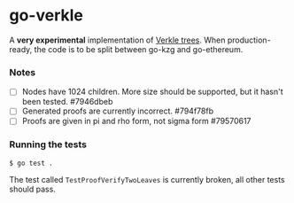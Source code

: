 # go-verkle

A **very experimental** implementation of [Verkle trees](https://notes.ethereum.org/nrQqhVpQRi6acQckwm1Ryg). When production-ready, the code is to be split between go-kzg and go-ethereum.

### Notes

 * [ ] Nodes have 1024 children. More size should be supported, but it hasn't been tested.  #7946dbeb
 * [ ] Generated proofs are currently incorrect.  #794f78fb
 * [ ] Proofs are given in pi and rho form, not sigma form #79570617

### Running the tests

```
$ go test .
```

The test called `TestProofVerifyTwoLeaves` is currently broken, all other tests should pass.
